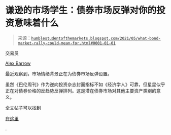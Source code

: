 <!--yml

分类：未分类

日期：2024-05-18 01:59:34

-->

# 谦逊的市场学生：债券市场反弹对你的投资意味着什么

> 来源：[`humblestudentofthemarkets.blogspot.com/2021/05/what-bond-market-rally-could-mean-for.html#0001-01-01`](https://humblestudentofthemarkets.blogspot.com/2021/05/what-bond-market-rally-could-mean-for.html#0001-01-01)

交易员

[Alex Barrow](https://macro-ops.com/the-bull-case-for-crude/)

最近观察到，市场情绪背景正在为债券市场反弹设置。

虽然《巴伦周刊》作为逆向投资杂志封面指标不如《经济学人》可靠，但星星似乎正在对债券价格的反趋势反弹排列。这是潜在债券市场对其他主要资产类别的意义。

全文帖子可以找到

[在这里](https://humblestudentofthemarkets.com/2021/05/29/what-a-bond-market-rally-could-mean-for-your-investments/)

.
